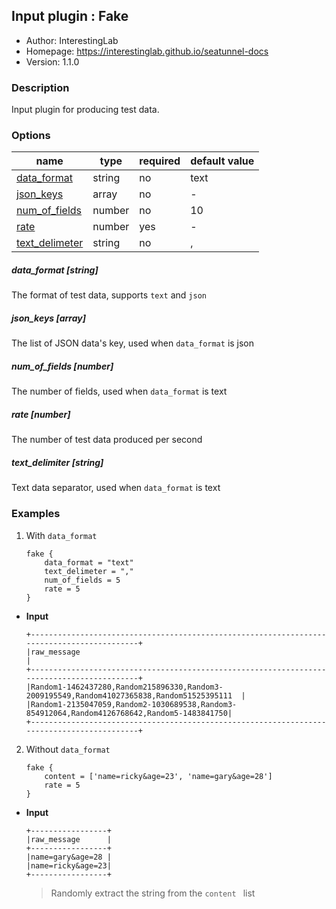 ## Input plugin : Fake

* Author: InterestingLab
* Homepage: https://interestinglab.github.io/seatunnel-docs
* Version: 1.1.0

### Description

Input plugin for producing test data.


### Options

| name | type | required | default value |
| --- | --- | --- | --- |
| [data_format](#data_format-string) | string | no | text |
| [json_keys](#json_keys-array) | array | no | - |
| [num_of_fields](#num_of_fields-number) | number | no | 10 |
| [rate](#rate-number) | number | yes | - |
| [text_delimeter](#text_delimeter-string) | string | no | , |

##### data_format [string]

The format of test data, supports `text` and `json`

##### json_keys [array]

The list of JSON data's key, used when `data_format` is json

##### num_of_fields [number]

The number of fields, used when `data_format` is text


##### rate [number]

The number of test data produced per second

##### text_delimiter [string]

Text data separator, used when `data_format` is text

### Examples

1. With `data_format`

    ```
    fake {
        data_format = "text"
        text_delimeter = ","
        num_of_fields = 5
        rate = 5
    }
    ```

* **Input**

    ```
    +-------------------------------------------------------------------------------------------+
    |raw_message                                                                                |
    +-------------------------------------------------------------------------------------------+
    |Random1-1462437280,Random215896330,Random3-2009195549,Random41027365838,Random51525395111  |
    |Random1-2135047059,Random2-1030689538,Random3-854912064,Random4126768642,Random5-1483841750|
    +-------------------------------------------------------------------------------------------+
    ```


2. Without `data_format`

    ```
    fake {
        content = ['name=ricky&age=23', 'name=gary&age=28']
        rate = 5
    }
    ```

* **Input**

    ```
    +-----------------+
    |raw_message      |
    +-----------------+
    |name=gary&age=28 |
    |name=ricky&age=23|
    +-----------------+
    ```

    > Randomly extract the string from the `content ` list
